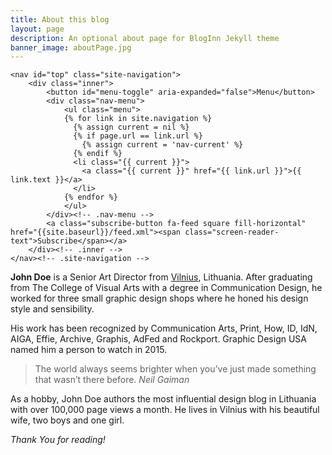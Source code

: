```yaml
---
title: About this blog
layout: page
description: An optional about page for BlogInn Jekyll theme
banner_image: aboutPage.jpg
---
```


    <nav id="top" class="site-navigation">
        <div class="inner">
            <button id="menu-toggle" aria-expanded="false">Menu</button>
            <div class="nav-menu">
                <ul class="menu">
                {% for link in site.navigation %}
                  {% assign current = nil %}
                  {% if page.url == link.url %}
                    {% assign current = 'nav-current' %}
                  {% endif %}
                  <li class="{{ current }}">
                    <a class="{{ current }}" href="{{ link.url }}">{{ link.text }}</a>
                  </li>
                {% endfor %}
                </ul>        
            </div><!-- .nav-menu -->
            <a class="subscribe-button fa-feed square fill-horizontal" href="{{site.baseurl}}/feed.xml"><span class="screen-reader-text">Subscribe</span></a>
        </div><!-- .inner -->
    </nav><!-- .site-navigation -->

**John Doe** is a Senior Art Director from [Vilnius](https://en.wikipedia.org/wiki/Vilnius), Lithuania. After graduating from The College of Visual Arts with a degree in Communication Design, he worked for three small graphic design shops where he honed his design style and sensibility.

His work has been recognized by Communication Arts, Print, How, ID, IdN, AIGA, Effie, Archive, Graphis, AdFed and Rockport. Graphic Design USA named him a person to watch in 2015.

>The world always seems brighter when you’ve just made something that wasn’t there before. <cite>Neil Gaiman</cite>

As a hobby, John Doe authors the most influential design blog in Lithuania with over 100,000 page views a month. He lives in Vilnius with his beautiful wife, two boys and one girl.

*Thank You for reading!*
